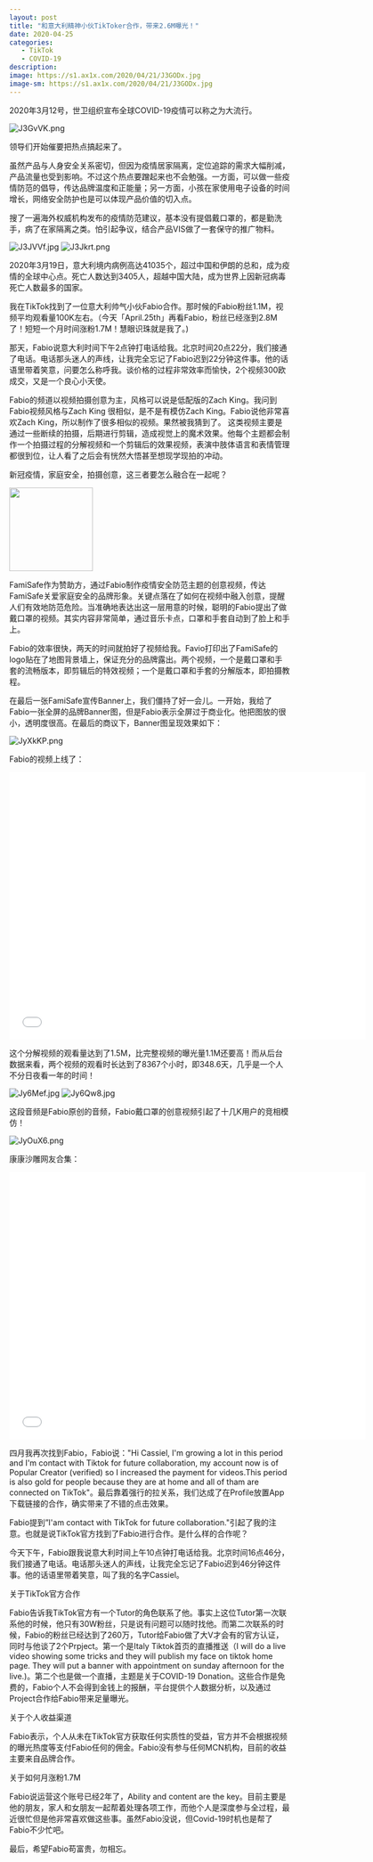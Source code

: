 ```yaml
---
layout: post
title: "和意大利精神小伙TikToker合作，带来2.6M曝光！"
date: 2020-04-25
categories:
   - TikTok
   - COVID-19
description:
image: https://s1.ax1x.com/2020/04/21/J3GODx.jpg
image-sm: https://s1.ax1x.com/2020/04/21/J3GODx.jpg
---
```


2020年3月12号，世卫组织宣布全球COVID-19疫情可以称之为大流行。

<img src="https://s1.ax1x.com/2020/04/21/J3GvVK.png" alt="J3GvVK.png" border="0" />

领导们开始催要把热点搞起来了。

虽然产品与人身安全关系密切，但因为疫情居家隔离，定位追踪的需求大幅削减，产品流量也受到影响。不过这个热点要蹭起来也不会勉强。一方面，可以做一些疫情防范的倡导，传达品牌温度和正能量；另一方面，小孩在家使用电子设备的时间增长，网络安全防护也是可以体现产品价值的切入点。

搜了一遍海外权威机构发布的疫情防范建议，基本没有提倡戴口罩的，都是勤洗手，病了在家隔离之类。怕引起争议，结合产品VIS做了一套保守的推广物料。


<img src="https://s1.ax1x.com/2020/04/21/J3JVVf.jpg" alt="J3JVVf.jpg" border="0" />
<img src="https://s1.ax1x.com/2020/04/21/J3Jkrt.png" alt="J3Jkrt.png" border="0" />

2020年3月19日，意大利境内病例高达41035个，超过中国和伊朗的总和，成为疫情的全球中心点。死亡人数达到3405人，超越中国大陆，成为世界上因新冠病毒死亡人数最多的国家。

我在TikTok找到了一位意大利帅气小伙Fabio合作。那时候的Fabio粉丝1.1M，视频平均观看量100K左右。（今天「April.25th」再看Fabio，粉丝已经涨到2.8M了！短短一个月时间涨粉1.7M！慧眼识珠就是我了。)


那天，Fabio说意大利时间下午2点钟打电话给我。北京时间20点22分，我们接通了电话。电话那头迷人的声线，让我完全忘记了Fabio迟到22分钟这件事。他的话语里带着笑意，问要怎么称呼我。谈价格的过程非常效率而愉快，2个视频300欧成交，又是一个良心小天使。

Fabio的频道以视频拍摄创意为主，风格可以说是低配版的Zach King。我问到Fabio视频风格与Zach King 很相似，是不是有模仿Zach King。Fabio说他非常喜欢Zach King，所以制作了很多相似的视频。果然被我猜到了。 这类视频主要是通过一些断续的拍摄，后期进行剪辑，造成视觉上的魔术效果。他每个主题都会制作一个拍摄过程的分解视频和一个剪辑后的效果视频，表演中肢体语言和表情管理都很到位，让人看了之后会有恍然大悟甚至想现学现拍的冲动。

新冠疫情，家庭安全，拍摄创意，这三者要怎么融合在一起呢？

<img width="150" height="150" src="https://s1.ax1x.com/2020/04/25/JypKfg.gif"/>

FamiSafe作为赞助方，通过Fabio制作疫情安全防范主题的创意视频，传达FamiSafe关爱家庭安全的品牌形象。关键点落在了如何在视频中融入创意，提醒人们有效地防范危险。当准确地表达出这一层用意的时候，聪明的Fabio提出了做戴口罩的视频。其实内容非常简单，通过音乐卡点，口罩和手套自动到了脸上和手上。

Fabio的效率很快，两天的时间就拍好了视频给我。Favio打印出了FamiSafe的logo贴在了地图背景墙上，保证充分的品牌露出。两个视频，一个是戴口罩和手套的流畅版本，即剪辑后的特效视频；一个是戴口罩和手套的分解版本，即拍摄教程。

在最后一张FamiSafe宣传Banner上，我们僵持了好一会儿。一开始，我给了Fabio一张全屏的品牌Banner图，但是Fabio表示全屏过于商业化。他把图放的很小，透明度很高。在最后的商议下，Banner图呈现效果如下：

<img src="https://s1.ax1x.com/2020/04/25/JyXkKP.png" alt="JyXkKP.png" border="0" />

Fabio的视频上线了：

<iframe width="640" height="480" src="//player.bilibili.com/player.html?aid=455306773&bvid=BV1C5411t7zQ&cid=180659950&page=1" scrolling="no" border="0" frameborder="no" framespacing="0" allowfullscreen="true"> </iframe>

这个分解视频的观看量达到了1.5M，比完整视频的曝光量1.1M还要高！而从后台数据来看，两个视频的观看时长达到了8367个小时，即348.6天，几乎是一个人不分日夜看一年的时间！

<img src="https://s1.ax1x.com/2020/04/25/Jy6Mef.jpg" alt="Jy6Mef.jpg" border="0" />

<img src="https://s1.ax1x.com/2020/04/25/Jy6Qw8.jpg" alt="Jy6Qw8.jpg" border="0" />

这段音频是Fabio原创的音频，Fabio戴口罩的创意视频引起了十几K用户的竞相模仿！

<img src="https://s1.ax1x.com/2020/04/25/JyOuX6.png" alt="JyOuX6.png" border="0" />

康康沙雕网友合集：

<iframe width="640" height="480" src="//player.bilibili.com/player.html?aid=795414842&bvid=BV13C4y1W7XU&cid=183194071&page=1" scrolling="no" border="0" frameborder="no" framespacing="0" allowfullscreen="true"> </iframe>

四月我再次找到Fabio，Fabio说："Hi Cassiel, I'm growing a lot in this period and I'm contact with Tiktok for future collaboration, my account now is of Popular Creator (verified) so I increased the payment for videos.This period is also gold for people because they are at home and all of tham are connected on TikTok"。最后靠着强行的拉关系，我们达成了在Profile放置App下载链接的合作，确实带来了不错的点击效果。

Fabio提到”I'am contact with TikTok for future collaboration."引起了我的注意。也就是说TikTok官方找到了Fabio进行合作。是什么样的合作呢？

今天下午，Fabio跟我说意大利时间上午10点钟打电话给我。北京时间16点46分，我们接通了电话。电话那头迷人的声线，让我完全忘记了Fabio迟到46分钟这件事。他的话语里带着笑意，叫了我的名字Cassiel。


关于TikTok官方合作

Fabio告诉我TikTok官方有一个Tutor的角色联系了他。事实上这位Tutor第一次联系他的时候，他只有30W粉丝，只是说有问题可以随时找他。而第二次联系的时候，Fabio的粉丝已经达到了260万，Tutor给Fabio做了大V才会有的官方认证，同时与他谈了2个Prpject。第一个是Italy Tiktok首页的直播推送（I will do a live video showing some tricks and they will publish my face on tiktok home page. They will put a banner with appointment on sunday afternoon for the live.)。第二个也是做一个直播，主题是关于COVID-19 Donation。这些合作是免费的，Fabio个人不会得到金钱上的报酬，平台提供个人数据分析，以及通过Project合作给Fabio带来足量曝光。

关于个人收益渠道

Fabio表示，个人从未在TikTok官方获取任何实质性的受益，官方并不会根据视频的曝光热度等支付Fabio任何的佣金。Fabio没有参与任何MCN机构，目前的收益主要来自品牌合作。

关于如何月涨粉1.7M

Fabio说运营这个账号已经2年了，Ability and content are the key。目前主要是他的朋友，家人和女朋友一起帮着处理各项工作，而他个人是深度参与全过程，最近很忙但是他非常喜欢做这些事。虽然Fabio没说，但Covid-19时机也是帮了Fabio不少忙吧。

最后，希望Fabio苟富贵，勿相忘。
